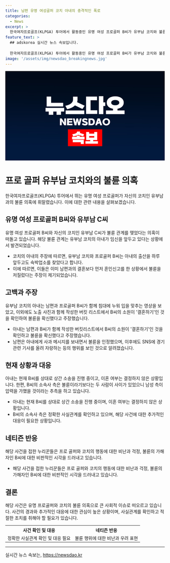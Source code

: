 ```yaml
---
title: 남편 유명 여성골퍼 코치 아내의 충격적인 폭로
categories:
  - News
excerpt: >
  한국여자프로골프(KLPGA) 투어에서 활동중인 유명 여성 프로골퍼 B씨가 유부남 코치와 불륜 관계를 맺었다는 의혹이 제기되고 있다. 코치의 아내가 임신 중임에도 불륜을 저질렀다는 주장이 제기되며 논란이 커지고 있다. 이에 대해 코치의 아내는 불륜 관계를 남편과 B씨가 출산 하루 전까지도 숙박업소를 찾아다닌다며 주장하고 있다. 한편, B씨는 상간 소송을 진행 중이며, 누리꾼들은 이 사건에 대한 비난과 우려의 목소리를 내고 있다. 이에 대한 프로골퍼 B씨와 코치의 입장은 아직 조명을 받지 않고 있다. (단어 수: 118)
feature_text: >
  ## adskorea 실시간 뉴스 속보입니다.

  한국여자프로골프(KLPGA) 투어에서 활동중인 유명 여성 프로골퍼 B씨가 유부남 코치와 불륜 관계를 맺었다는 의혹이 제기되고 있다. 코치의 아내가 임신 중임에도 불륜을 저질렀다는 주장이 제기되며 논란이 커지고 있다. 이에 대해 코치의 아내는 불륜 관계를 남편과 B씨가 출산 하루 전까지도 숙박업소를 찾아다닌다며 주장하고 있다. 한편, B씨는 상간 소송을 진행 중이며, 누리꾼들은 이 사건에 대한 비난과 우려의 목소리를 내고 있다. 이에 대한 프로골퍼 B씨와 코치의 입장은 아직 조명을 받지 않고 있다. (단어 수: 118)
image: '/assets/img/newsdao_breakingnews.jpg'
---
```


<p><img src="/assets/img/newsdao_breakingnews.jpg" alt="adskorea 속보" /></p>

<h1>프로 골퍼 유부남 코치와의 불륜 의혹</h1>

<p data-ke-size="size16">한국여자프로골프(KLPGA) 투어에서 뛰는 유명 여성 프로골퍼가 자신의 코치인 유부남과의 불륜 의혹에 휘말렸습니다. 이에 대한 관련 내용을 살펴보겠습니다.</p>

<h2>유명 여성 프로골퍼 B씨와 유부남 C씨</h2>

<p data-ke-size="size16">유명 여성 프로골퍼 B씨와 자신의 코치인 유부남 C씨가 불륜 관계를 맺었다는 의혹이 떠돌고 있습니다. 해당 불륜 관계는 유부남 코치의 아내가 임신을 앞두고 있다는 상황에서 발견되었습니다.</p>

<ul>
<li>코치의 아내의 주장에 따르면, 유부남 코치와 프로골퍼 B씨는 아내의 출산을 하루 앞두고도 숙박업소를 찾았다고 합니다.</li>
<li>이에 따르면, 이들은 이미 남편과의 결혼보다 먼저 혼인신고를 한 상황에서 불륜을 저질렀다는 주장이 제기되었습니다.</li>
</ul>

<h2>고백과 주장</h2>

<p data-ke-size="size16">유부남 코치의 아내는 남편과 프로골퍼 B씨가 함께 침대에 누워 입을 맞추는 영상을 보았고, 이외에도 노출 사진과 함께 작성한 버킷 리스트에서 B씨의 소원이 '결혼하기'인 것을 확인하여 불륜을 확신했다고 주장했습니다.</p>

<ul>
<li>아내는 남편과 B씨가 함께 작성한 버킷리스트에서 B씨의 소원이 '결혼하기'인 것을 확인하고 불륜을 확신했다고 주장했습니다.</li>
<li>남편은 아내에게 사과 메시지를 보내면서 불륜을 인정했으며, 이후에도 SNS에 경기 관련 기사를 올려 자랑하는 등의 행위를 보인 것으로 알려졌습니다.</li>
</ul>

<h2>현재 상황과 대응</h2>

<p data-ke-size="size16">아내는 현재 B씨를 상대로 상간 소송을 진행 중이고, 이혼 여부는 결정하지 않은 상황입니다. 한편, B씨의 소속사 측은 불륜이라기보다는 두 사람이 사이가 있었으니 남성 측이 압력을 가했을 것이라는 추측을 하고 있습니다.</p>

<ul>
<li>아내는 현재 B씨를 상대로 상간 소송을 진행 중이며, 이혼 여부는 결정하지 않은 상황입니다.</li>
<li>B씨의 소속사 측은 정확한 사실관계를 확인하고 있으며, 해당 사건에 대한 추가적인 대응이 필요한 상황입니다.</li>
</ul>

<h2>네티즌 반응</h2>

<p data-ke-size="size16">해당 사건을 접한 누리꾼들은 프로 골퍼와 코치의 행동에 대한 비난과 걱정, 불륜의 가해자인 B씨에 대한 비판적인 시각을 드러내고 있습니다.</p>

<ul>
<li>해당 사건을 접한 누리꾼들은 프로 골퍼와 코치의 행동에 대한 비난과 걱정, 불륜의 가해자인 B씨에 대한 비판적인 시각을 드러내고 있습니다.</li>
</ul>

<h2>결론</h2>

<p data-ke-size="size16">해당 사건은 유명 프로골퍼와 코치의 불륜 의혹으로 큰 사회적 이슈로 떠오르고 있습니다. 사건의 경과와 추가적인 대응에 대한 관심이 높은 상황이며, 사실관계를 확인하고 적절한 조치를 취해야 할 필요가 있습니다.</p>

<table>
  <tr>
    <th><b>사건 확인 및 대응</b></th>
    <th><b>네티즌 반응</b></th>
  </tr>
  <tr>
    <td style="text-align: center; height: 17px;">정확한 사실관계 확인 및 대응 필요</td>
    <td style="text-align: center; height: 17px;">불륜 행위에 대한 비난과 우려 표현</td>
  </tr>
</table>

<hr>
실시간 뉴스 속보는, <a href="https://newsdao.kr" rel="dofollow">https://newsdao.kr</a>


